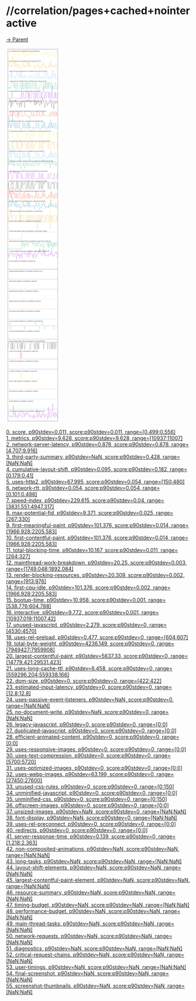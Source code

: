 
# //correlation/pages+cached+nointeractive

[→ Parent](../..)

![PLOT: correlation](./correlation.svg)

[0. score, p90stdev=0.011, score:p90stdev=0.011, range=[0.499:0.556]](../../meta/score/samples/pages+cached+nointeractive)  
[1. metrics, p90stdev=9.628, score:p90stdev=9.628, range=[10937:11007]](../../metrics/samples/pages+cached+nointeractive/)  
[2. network-server-latency, p90stdev=0.878, score:p90stdev=0.878, range=[4.707:9.916]](../../network-server-latency/samples/pages+cached+nointeractive/)  
[3. third-party-summary, p90stdev=NaN, score:p90stdev=0.428, range=[NaN:NaN]](../../third-party-summary/samples/pages+cached+nointeractive/)  
[4. cumulative-layout-shift, p90stdev=0.095, score:p90stdev=0.182, range=[0.179:0.41]](../../cumulative-layout-shift/samples/pages+cached+nointeractive/)  
[5. uses-http2, p90stdev=67.995, score:p90stdev=0.054, range=[150:480]](../../uses-http2/samples/pages+cached+nointeractive/)  
[6. network-rtt, p90stdev=0.054, score:p90stdev=0.054, range=[0.101:0.486]](../../network-rtt/samples/pages+cached+nointeractive/)  
[7. speed-index, p90stdev=229.615, score:p90stdev=0.04, range=[3831.551:4947.317]](../../speed-index/samples/pages+cached+nointeractive/)  
[8. max-potential-fid, p90stdev=9.371, score:p90stdev=0.025, range=[267:330]](../../max-potential-fid/samples/pages+cached+nointeractive/)  
[9. first-meaningful-paint, p90stdev=101.376, score:p90stdev=0.014, range=[1966.928:2205.583]](../../first-meaningful-paint/samples/pages+cached+nointeractive/)  
[10. first-contentful-paint, p90stdev=101.376, score:p90stdev=0.014, range=[1966.928:2205.583]](../../first-contentful-paint/samples/pages+cached+nointeractive/)  
[11. total-blocking-time, p90stdev=10.167, score:p90stdev=0.011, range=[264:327]](../../total-blocking-time/samples/pages+cached+nointeractive/)  
[12. mainthread-work-breakdown, p90stdev=20.25, score:p90stdev=0.003, range=[1749.048:1892.084]](../../mainthread-work-breakdown/samples/pages+cached+nointeractive/)  
[13. render-blocking-resources, p90stdev=20.309, score:p90stdev=0.002, range=[913:976]](../../render-blocking-resources/samples/pages+cached+nointeractive/)  
[14. first-cpu-idle, p90stdev=101.376, score:p90stdev=0.002, range=[1966.928:2205.583]](../../first-cpu-idle/samples/pages+cached+nointeractive/)  
[15. bootup-time, p90stdev=10.958, score:p90stdev=0.001, range=[538.776:604.788]](../../bootup-time/samples/pages+cached+nointeractive/)  
[16. interactive, p90stdev=9.772, score:p90stdev=0.001, range=[10937.019:11007.42]](../../interactive/samples/pages+cached+nointeractive/)  
[17. unused-javascript, p90stdev=2.279, score:p90stdev=0, range=[4530:4570]](../../unused-javascript/samples/pages+cached+nointeractive/)  
[18. uses-rel-preload, p90stdev=0.477, score:p90stdev=0, range=[604:607]](../../uses-rel-preload/samples/pages+cached+nointeractive/)  
[19. total-byte-weight, p90stdev=4236.149, score:p90stdev=0, range=[7949427:7959908]](../../total-byte-weight/samples/pages+cached+nointeractive/)  
[20. largest-contentful-paint, p90stdev=5637.33, score:p90stdev=0, range=[14779.421:29531.423]](../../largest-contentful-paint/samples/pages+cached+nointeractive/)  
[21. uses-long-cache-ttl, p90stdev=6.458, score:p90stdev=0, range=[559296.204:559338.166]](../../uses-long-cache-ttl/samples/pages+cached+nointeractive/)  
[22. dom-size, p90stdev=0, score:p90stdev=0, range=[422:422]](../../dom-size/samples/pages+cached+nointeractive/)  
[23. estimated-input-latency, p90stdev=0, score:p90stdev=0, range=[12.8:12.8]](../../estimated-input-latency/samples/pages+cached+nointeractive/)  
[24. uses-passive-event-listeners, p90stdev=NaN, score:p90stdev=0, range=[NaN:NaN]](../../uses-passive-event-listeners/samples/pages+cached+nointeractive/)  
[25. no-document-write, p90stdev=NaN, score:p90stdev=0, range=[NaN:NaN]](../../no-document-write/samples/pages+cached+nointeractive/)  
[26. legacy-javascript, p90stdev=0, score:p90stdev=0, range=[0:0]](../../legacy-javascript/samples/pages+cached+nointeractive/)  
[27. duplicated-javascript, p90stdev=0, score:p90stdev=0, range=[0:0]](../../duplicated-javascript/samples/pages+cached+nointeractive/)  
[28. efficient-animated-content, p90stdev=0, score:p90stdev=0, range=[0:0]](../../efficient-animated-content/samples/pages+cached+nointeractive/)  
[29. uses-responsive-images, p90stdev=0, score:p90stdev=0, range=[0:0]](../../uses-responsive-images/samples/pages+cached+nointeractive/)  
[30. uses-text-compression, p90stdev=0, score:p90stdev=0, range=[5700:5720]](../../uses-text-compression/samples/pages+cached+nointeractive/)  
[31. uses-optimized-images, p90stdev=0, score:p90stdev=0, range=[0:0]](../../uses-optimized-images/samples/pages+cached+nointeractive/)  
[32. uses-webp-images, p90stdev=63.199, score:p90stdev=0, range=[27450:27600]](../../uses-webp-images/samples/pages+cached+nointeractive/)  
[33. unused-css-rules, p90stdev=0, score:p90stdev=0, range=[0:150]](../../unused-css-rules/samples/pages+cached+nointeractive/)  
[34. unminified-javascript, p90stdev=0, score:p90stdev=0, range=[0:0]](../../unminified-javascript/samples/pages+cached+nointeractive/)  
[35. unminified-css, p90stdev=0, score:p90stdev=0, range=[0:150]](../../unminified-css/samples/pages+cached+nointeractive/)  
[36. offscreen-images, p90stdev=0, score:p90stdev=0, range=[0:0]](../../offscreen-images/samples/pages+cached+nointeractive/)  
[37. unsized-images, p90stdev=NaN, score:p90stdev=0, range=[NaN:NaN]](../../unsized-images/samples/pages+cached+nointeractive/)  
[38. font-display, p90stdev=NaN, score:p90stdev=0, range=[NaN:NaN]](../../font-display/samples/pages+cached+nointeractive/)  
[39. uses-rel-preconnect, p90stdev=0, score:p90stdev=0, range=[0:0]](../../uses-rel-preconnect/samples/pages+cached+nointeractive/)  
[40. redirects, p90stdev=0, score:p90stdev=0, range=[0:0]](../../redirects/samples/pages+cached+nointeractive/)  
[41. server-response-time, p90stdev=0.139, score:p90stdev=0, range=[1.218:2.363]](../../server-response-time/samples/pages+cached+nointeractive/)  
[42. non-composited-animations, p90stdev=NaN, score:p90stdev=NaN, range=[NaN:NaN]](../../non-composited-animations/samples/pages+cached+nointeractive/)  
[43. long-tasks, p90stdev=NaN, score:p90stdev=NaN, range=[NaN:NaN]](../../long-tasks/samples/pages+cached+nointeractive/)  
[44. layout-shift-elements, p90stdev=NaN, score:p90stdev=NaN, range=[NaN:NaN]](../../layout-shift-elements/samples/pages+cached+nointeractive/)  
[45. largest-contentful-paint-element, p90stdev=NaN, score:p90stdev=NaN, range=[NaN:NaN]](../../largest-contentful-paint-element/samples/pages+cached+nointeractive/)  
[46. resource-summary, p90stdev=NaN, score:p90stdev=NaN, range=[NaN:NaN]](../../resource-summary/samples/pages+cached+nointeractive/)  
[47. timing-budget, p90stdev=NaN, score:p90stdev=NaN, range=[NaN:NaN]](../../timing-budget/samples/pages+cached+nointeractive/)  
[48. performance-budget, p90stdev=NaN, score:p90stdev=NaN, range=[NaN:NaN]](../../performance-budget/samples/pages+cached+nointeractive/)  
[49. main-thread-tasks, p90stdev=NaN, score:p90stdev=NaN, range=[NaN:NaN]](../../main-thread-tasks/samples/pages+cached+nointeractive/)  
[50. network-requests, p90stdev=NaN, score:p90stdev=NaN, range=[NaN:NaN]](../../network-requests/samples/pages+cached+nointeractive/)  
[51. diagnostics, p90stdev=NaN, score:p90stdev=NaN, range=[NaN:NaN]](../../diagnostics/samples/pages+cached+nointeractive/)  
[52. critical-request-chains, p90stdev=NaN, score:p90stdev=NaN, range=[NaN:NaN]](../../critical-request-chains/samples/pages+cached+nointeractive/)  
[53. user-timings, p90stdev=NaN, score:p90stdev=NaN, range=[NaN:NaN]](../../user-timings/samples/pages+cached+nointeractive/)  
[54. final-screenshot, p90stdev=NaN, score:p90stdev=NaN, range=[NaN:NaN]](../../final-screenshot/samples/pages+cached+nointeractive/)  
[55. screenshot-thumbnails, p90stdev=NaN, score:p90stdev=NaN, range=[NaN:NaN]](../../screenshot-thumbnails/samples/pages+cached+nointeractive/)  
